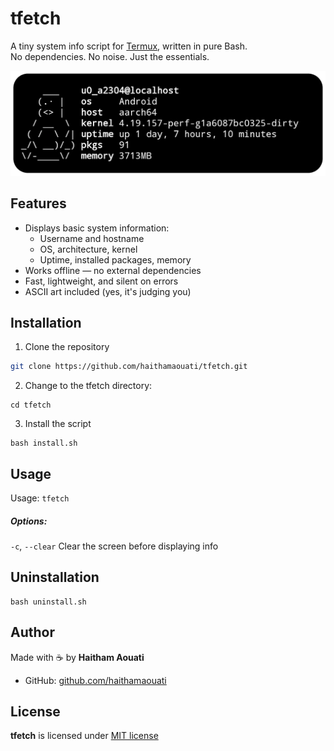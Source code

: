 # tfetch

A tiny system info script for [Termux](https://termux.dev), written in pure Bash.  
No dependencies. No noise. Just the essentials.

![tfetch preview](preview.png)

## Features

- Displays basic system information:
  - Username and hostname
  - OS, architecture, kernel
  - Uptime, installed packages, memory
- Works offline — no external dependencies
- Fast, lightweight, and silent on errors
- ASCII art included (yes, it's judging you)

## Installation

1. Clone the repository
```bash
git clone https://github.com/haithamaouati/tfetch.git
```
2. Change to the tfetch directory:
```
cd tfetch
```
3. Install the script
```
bash install.sh
```

## Usage
Usage: `tfetch`

##### Options:

`-c`, `--clear` Clear the screen before displaying info

## Uninstallation
```
bash uninstall.sh
```

## Author

Made with :coffee: by **Haitham Aouati**
  - GitHub: [github.com/haithamaouati](https://github.com/haithamaouati)

## License

**tfetch** is licensed under [MIT license](LICENSE)
